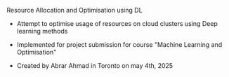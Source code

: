 Resource Allocation and Optimisation using DL

- Attempt to optimise usage of resources on cloud clusters using Deep learning methods
- Implemented for project submission for course "Machine Learning and Optimisation"

- Created by Abrar Ahmad in Toronto on may 4th, 2025
